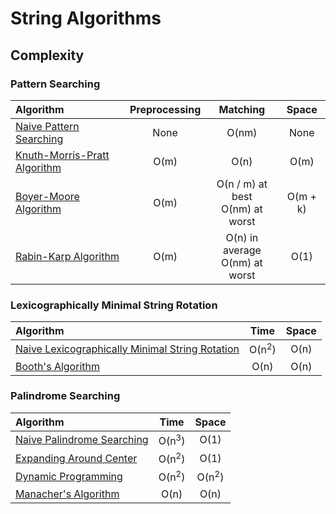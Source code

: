 # String Algorithms



## Complexity
### Pattern Searching
| Algorithm                                                | Preprocessing |              Matching               |  Space   |
| :------------------------------------------------------- | :-----------: | :---------------------------------: | :------: |
| [Naive Pattern Searching](src/NaiveSearch.hpp)           |     None      |                O(nm)                |   None   |
| [Knuth-Morris-Pratt Algorithm](src/KnuthMorrisPratt.hpp) |     O(m)      |                O(n)                 |   O(m)   |
| [Boyer-Moore Algorithm](src/BoyerMoore.hpp)              |     O(m)      | O(n / m) at best</br>O(nm) at worst | O(m + k) |
| [Rabin-Karp Algorithm](src/RabinKarp.hpp)                |     O(m)      | O(n) in average</br>O(nm) at worst  |   O(1)   |

### Lexicographically Minimal String Rotation
| Algorithm                                                              |       Time       | Space |
| :--------------------------------------------------------------------- | :--------------: | :---: |
| [Naive Lexicographically Minimal String Rotation](src/NaiveRotate.hpp) | O(n<sup>2</sup>) | O(n)  |
| [Booth's Algorithm](src/BoothsAlgorithm.hpp)                           |       O(n)       | O(n)  |

### Palindrome Searching
| Algorithm                                             |       Time       |      Space       |
| :---------------------------------------------------- | :--------------: | :--------------: |
| [Naive Palindrome Searching](src/NaivePalindrome.hpp) | O(n<sup>3</sup>) |       O(1)       |
| [Expanding Around Center](src/ExpandPalindrome.hpp)   | O(n<sup>2</sup>) |       O(1)       |
| [Dynamic Programming](src/DynamicPalindrome.hpp)      | O(n<sup>2</sup>) | O(n<sup>2</sup>) |
| [Manacher's Algorithm](src/ManachersAlgorithm.hpp)    |       O(n)       |       O(n)       |